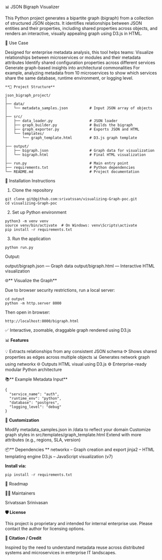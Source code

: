 📊 JSON Bigraph Visualizer

This Python project generates a bipartite graph (bigraph) from a collection of structured JSON objects. It identifies relationships between JSON entities and their properties, including shared properties across objects, and renders an interactive, visually appealing graph using D3.js in HTML.

🚀 Use Case

Designed for enterprise metadata analysis, this tool helps teams:
Visualize relationships between microservices or modules and their metadata attributes
Identify shared configuration properties across different services
Generate graph-based insights into architectural commonalities
For example, analyzing metadata from 10 microservices to show which services share the same database, runtime environment, or logging level.

```
**📁 Project Structure**

json_bigraph_project/
│
├── data/
│   └── metadata_samples.json          # Input JSON array of objects
│
├── src/
│   ├── data_loader.py                 # JSON loader
│   ├── graph_builder.py               # Builds the bigraph
│   ├── graph_exporter.py              # Exports JSON and HTML
│   └── templates/
│       └── graph_template.html        # D3.js graph template
│
├── output/
│   ├── bigraph.json                   # Graph data for visualization
│   └── bigraph.html                   # Final HTML visualization
│
├── run.py                             # Main entry point
├── requirements.txt                   # Python dependencies
└── README.md                          # Project documentation
```
💠 Installation Instructions

1. Clone the repository
```
git clone git@github.com:srivatssan/visualizing-Graph-poc.git
cd visualizing-Graph-poc
```
2. Set up Python environment
```
python3 -m venv venv
source venv/bin/activate  # On Windows: venv\Scripts\activate
pip install -r requirements.txt
```
3. Run the application
```
python run.py
```
Output:

output/bigraph.json — Graph data
output/bigraph.html — Interactive HTML visualization

🌐** Visualize the Graph**

Due to browser security restrictions, run a local server:
```
cd output
python -m http.server 8000
```
Then open in browser:
```
http://localhost:8000/bigraph.html
```
✅ Interactive, zoomable, draggable graph rendered using D3.js

📊 **Features**

💡 Extracts relationships from any consistent JSON schema
⟳ Shows shared properties as edges across multiple objects
📊 Generates network graph using networkx
🌐 Outputs HTML visual using D3.js
⚙️ Enterprise-ready modular Python architecture

📚** Example Metadata Input**
```
{
  "service_name": "auth",
  "runtime_env": "python",
  "database": "postgres",
  "logging_level": "debug"
}
```
🧹 **Customization**

Modify metadata_samples.json in /data to reflect your domain
Customize graph styles in src/templates/graph_template.html
Extend with more attributes (e.g., regions, SLA, version)

📦** Dependencies
**
networkx – Graph creation and export
jinja2 – HTML templating engine
D3.js – JavaScript visualization (v7)

**Install via:**
```
pip install -r requirements.txt
```
📌 Roadmap

👨‍💼 Maintainers

Srivatssan Srinivasan

**🛡️ License**

This project is proprietary and intended for internal enterprise use. Please contact the author for licensing options.

**📣 Citation / Credit**

Inspired by the need to understand metadata reuse across distributed systems and microservices in enterprise IT landscapes.

